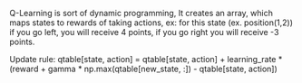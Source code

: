 Q-Learning is sort of dynamic programming, 
It creates an array, which maps states to rewards of taking actions, ex:
for this state (ex. position(1,2)) if you go left, you will receive 4 points, if you go right you will receive -3 points.

Update rule: 
qtable[state, action] = qtable[state, action] + learning_rate * (reward + gamma * np.max(qtable[new_state, :]) - qtable[state, action])
